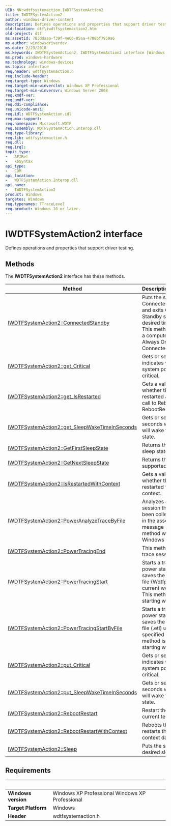 ```yaml
---
UID: NN:wdtfsystemaction.IWDTFSystemAction2
title: IWDTFSystemAction2
author: windows-driver-content
description: Defines operations and properties that support driver testing.
old-location: dtf\iwdtfsystemaction2.htm
old-project: dtf
ms.assetid: 783ddaaa-f39f-4e66-85aa-4788bf7959a6
ms.author: windowsdriverdev
ms.date: 2/23/2018
ms.keywords: IWDTFSystemAction2, IWDTFSystemAction2 interface [Windows Device Testing Framework], IWDTFSystemAction2 interface [Windows Device Testing Framework], described, Microsoft.WDTF.IWDTFSystemAction2, dtf.iwdtfsystemaction2, wdtfsystemaction/IWDTFSystemAction2
ms.prod: windows-hardware
ms.technology: windows-devices
ms.topic: interface
req.header: wdtfsystemaction.h
req.include-header: 
req.target-type: Windows
req.target-min-winverclnt: Windows XP Professional
req.target-min-winversvr: Windows Server 2008
req.kmdf-ver: 
req.umdf-ver: 
req.ddi-compliance: 
req.unicode-ansi: 
req.idl: WDTFSystemAction.idl
req.max-support: 
req.namespace: Microsoft.WDTF
req.assembly: WDTFSystemAction.Interop.dll
req.type-library: 
req.lib: wdtfsystemaction.h
req.dll: 
req.irql: 
topic_type:
-	APIRef
-	kbSyntax
api_type:
-	COM
api_location:
-	WDTFSystemAction.Interop.dll
api_name:
-	IWDTFSystemAction2
product: Windows
targetos: Windows
req.typenames: TTraceLevel
req.product: Windows 10 or later.
---
```


# IWDTFSystemAction2 interface

Defines operations and properties that support driver testing.

## Methods

<p>The <b>IWDTFSystemAction2</b> interface has these methods.</p>

| Method | Description |
| ---- |:---- |
| [IWDTFSystemAction2::ConnectedStandby](nf-wdtfsystemaction-iwdtfsystemaction2-connectedstandby.md) | Puts the system into Connected Standby state and exits Connected Standby state after the desired time has passed. This method only works on a computer that supports Always On Always Connected (AOAC). |
| [IWDTFSystemAction2::get_Critical](nf-wdtfsystemaction-iwdtfsystemaction2-get_critical.md) | Gets or sets a value that indicates whether the the system power state is critical. |
| [IWDTFSystemAction2::get_IsRestarted](nf-wdtfsystemaction-iwdtfsystemaction2-get_isrestarted.md) | Gets a value that indicates whether the test script restarted as a result of a call to RebootRestart or RebootRestartWithContext. |
| [IWDTFSystemAction2::get_SleepWakeTimeInSeconds](nf-wdtfsystemaction-iwdtfsystemaction2-get_sleepwaketimeinseconds.md) | Gets or sets the time in seconds when the system will wake from the sleep state. |
| [IWDTFSystemAction2::GetFirstSleepState](nf-wdtfsystemaction-iwdtfsystemaction2-getfirstsleepstate.md) | Returns the first supported sleep state. |
| [IWDTFSystemAction2::GetNextSleepState](nf-wdtfsystemaction-iwdtfsystemaction2-getnextsleepstate.md) | Returns the next supported sleep state. |
| [IWDTFSystemAction2::IsRestartedWithContext](nf-wdtfsystemaction-iwdtfsystemaction2-isrestartedwithcontext.md) | Gets a value that indicates whether the test script was restarted for a specific context. |
| [IWDTFSystemAction2::PowerAnalyzeTraceByFile](nf-wdtfsystemaction-iwdtfsystemaction2-poweranalyzetracebyfile.md) | Analyzes a power trace session that has already been collected and stored in the associated trace message (.etl) log file. This method will only work on Windows 8 and above. |
| [IWDTFSystemAction2::PowerTracingEnd](nf-wdtfsystemaction-iwdtfsystemaction2-powertracingend.md) | This method ends a power trace session. |
| [IWDTFSystemAction2::PowerTracingStart](nf-wdtfsystemaction-iwdtfsystemaction2-powertracingstart.md) | Starts a trace session for power state transitions and saves the trace message file (Wdtfpwr.etl) in the current working directory. This method is available starting with Windows 8. |
| [IWDTFSystemAction2::PowerTracingStartByFile](nf-wdtfsystemaction-iwdtfsystemaction2-powertracingstartbyfile.md) | Starts a trace session for power state transitions and saves the trace message file (.etl) using the specified path. This method is available starting with Windows 8. |
| [IWDTFSystemAction2::put_Critical](nf-wdtfsystemaction-iwdtfsystemaction2-put_critical.md) | Gets or sets a value that indicates whether the the system power state is critical. |
| [IWDTFSystemAction2::put_SleepWakeTimeInSeconds](nf-wdtfsystemaction-iwdtfsystemaction2-put_sleepwaketimeinseconds.md) | Gets or sets the time in seconds when the system will wake from the sleep state. |
| [IWDTFSystemAction2::RebootRestart](nf-wdtfsystemaction-iwdtfsystemaction2-rebootrestart.md) | Restart the system and the current test. |
| [IWDTFSystemAction2::RebootRestartWithContext](nf-wdtfsystemaction-iwdtfsystemaction2-rebootrestartwithcontext.md) | Reboots the system and restarts the test script with context data. |
| [IWDTFSystemAction2::Sleep](nf-wdtfsystemaction-iwdtfsystemaction2-sleep.md) | Puts the system into the desired sleep state. |


## Requirements
| &nbsp; | &nbsp; |
| ---- |:---- |
| **Windows version** | Windows XP Professional Windows XP Professional |
| **Target Platform** | Windows |
| **Header** | wdtfsystemaction.h |